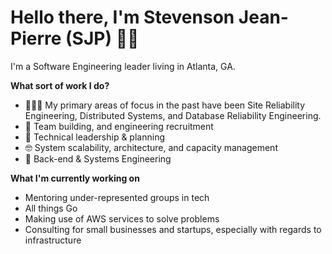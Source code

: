 # Hello there, I'm Stevenson Jean-Pierre (SJP) 👋🏿

I'm a Software Engineering leader living in Atlanta, GA.

**What sort of work I do?**

- 👨🏿‍💻 My primary areas of focus in the past have been Site Reliability Engineering, Distributed Systems, and Database Reliability Engineering.
- 🌱 Team building, and engineering recruitment
- 🤠 Technical leadership & planning
- 🤓 System scalability, architecture, and capacity management
- 👾 Back-end & Systems Engineering

**What I'm currently working on**
- Mentoring under-represented groups in tech
- All things Go
- Making use of AWS services to solve problems
- Consulting for small businesses and startups, especially with regards to infrastructure
